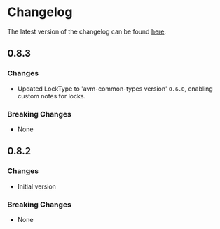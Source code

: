 # Changelog

The latest version of the changelog can be found [here](https://github.com/Azure/bicep-registry-modules/blob/main/avm/res/event-grid/domain/CHANGELOG.md).

## 0.8.3

### Changes

- Updated LockType to 'avm-common-types version' `0.6.0`, enabling custom notes for locks.

### Breaking Changes

- None

## 0.8.2

### Changes

- Initial version

### Breaking Changes

- None
